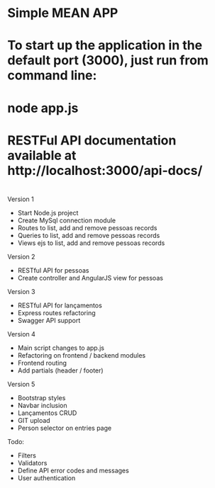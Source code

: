 # Simple MEAN APP 
#
# To start up the application in the default port (3000), just run from command line:
#
# node app.js
#
# RESTFul API documentation available at http://localhost:3000/api-docs/
#
 
Version 1
* Start Node.js project
* Create MySql connection module
* Routes to list, add and remove pessoas records
* Queries to list, add and remove pessoas records
* Views ejs to list, add and remove pessoas records

Version 2
* RESTful API for pessoas
* Create controller and AngularJS view for pessoas

Version 3
* RESTful API for lançamentos
* Express routes refactoring
* Swagger API support

Version 4
* Main script changes to app.js
* Refactoring on frontend / backend modules
* Frontend routing
* Add partials (header / footer)

Version 5
* Bootstrap styles
* Navbar inclusion
* Lançamentos CRUD
* GIT upload
* Person selector on entries page

Todo:
- Filters
- Validators
- Define API error codes and messages
- User authentication
